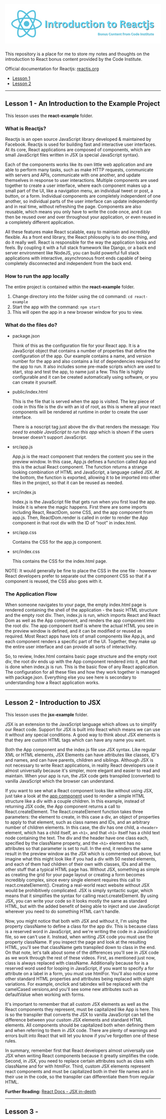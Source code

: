 # ![Introduction to React Banner](documentation/banner.png)

This repository is a place for me to store my notes and thoughts on the introduction to React bonus content provided by the Code Institute.

Official documentation for Reactjs: [reactjs.org](https://reactjs.org/)

* [Lesson 1](#lesson-1---an-introduction-to-the-example-project)
* [Lesson 2](#lesson-2---introduction-to-jsx)

---

## Lesson 1 - An Introduction to the Example Project

This lesson uses the **react-example** folder.

### What is Reactjs?

Reactjs is an open source JavaScript library developed & maintained by Facebook. Reactjs is used for building fast and interactive user interfaces. At its core, React applications are composed of components, which are small JavaScript files written in JSX (a special JavaScript syntax).

Each of the components works like its own little web application and are able to perform many tasks, such as make HTTP requests, communicate with servers and APIs, communicate
with one another, and update themselves in response to user interactions. Multiple components are used together to create a user interface, where each component makes up a small part of the UI, like a navigation menu, an individual tweet or post, a button, or a form. Individual components are completely independent of one another, so individual parts of the user interface can update independently and in real time, without refreshing the page. Components are also reusable, which means you only have to write the code once, and it can then be reused over and over throughout your application, or even reused in a completely different application.

All these features make React scalable, easy to maintain and incredibly flexible. As a front end library, the React philosophy is to do one thing, and do it really well. React is responsible for the way the application looks and feels. By coupling it with a full stack framework like Django, or a back end server environment like NodeJS, you can build powerful full stack applications with interactive, asynchronous front ends capable of being completely disconnected and independent from the back end.

### How to run the app locally

The entire project is contained within the **react-example** folder.

1. Change directory into the folder using the cd command: `cd react-example`
2. Start the app with the command: `npm start`
3. This will open the app in a new browser window for you to view.

### What do the files do?

* package.json

    Think of this as the configuration file for your React app. It is a JavaScript object that contains a number of properties that define the configuration of the app. Our example contains a name, and version number for the app and also contains a list of dependencies required for the app to run. It also includes some pre-made scripts which are used to start, stop and test the app, to name just a few. This file is highly configurable and it can be created automatically using software, or you can create it yourself.

* public/index.html

     This is the file that is served when the app is visited. The key piece of code in this file is the div with an id of root, as this is where all your react components will be rendered at runtime in order to create the user interface.

     There is a noscript tag just above the div that renders the message: *You need to enable JavaScript to run this app* which is shown if the users browser doesn't support JavaScript.

* src/app.js

    App.js is the react component that renders the content you see in the preview window. In this case, App.js defines a function called App and this is the actual React component. The function returns a strange looking combination of HTML and JavaScript, a language called JSX. At the bottom, the function is exported, allowing it to be imported into other files in the project, so that it can be reused as needed.

* src/index.js

    Index.js is the JavaScript file that gets run when you first load the app. Inside it is where the magic happens. First there are some imports including React, ReactDom, some CSS, and the app component from app.js. Then, ReactDom.render is called in order to render the App component in that root div with the ID of “root” in index.html.

* src/app.css

    Contains the CSS for the app.js component.

* src/index.css

    This contains the CSS for the index.html page.

NOTE: It would generally be fine to place the CSS in the one file - however React developers prefer to separate out the component CSS so that if a component is reused, the CSS also goes with it.

### The Application Flow

When someone navigates to your page, the empty index.html page is rendered containing the shell of the application - the basic HTML structure and the empty root div. Then, index.js is run, which imports React and React Dom as well as the App component, and renders the app component into the root div. The app component itself is where the actual HTML you see in the preview window is defined, and it can be modified or reused as required. Most React apps have lots of small components like App.js, and each component renders a specific part of the UI. Together, they make up the entire user interface and can provide all sorts of interactivity.

So, to review, Index.html contains basic page structure and the empty root div, the root div ends up with the App component rendered into it, and that is done when index.js is run. This is the basic flow of any React application. The configuration for all these files and how they work together is managed with package.json. Everything else you see here is secondary to understanding how a React application works.

---

## Lesson 2 - Introduction to JSX

This lesson uses the **jsx-example** folder.

JSX is an extension to the JavaScript language which allows us to simplify our React code. Support for JSX is built into React which means we can use it without any special conditions. A good way to think about JSX elements is that they are custom HTML tags which can have any name you want.

Both the App component and the index.js file use JSX syntax. Like regular XML or HTML elements, JSX Elements can have attributes like classes, ID's and names, and can have parents, children and siblings. Although JSX is not necessary to write React applications, in reality React developers use it almost universally because it's simpler, more elegant and easier to read and maintain. When your app is run, the JSX code gets transpiled (converted) to vanilla JavaScript which the browser can understand.

If you want to see what a React component looks like without using JSX, just take a look at the [app component](jsx-example/src/App.js) used to render a simple HTML structure like a div with a couple children. In this example, instead of returning JSX code, the App component returns a call to React.createElement. The React.createElement function takes three parameters: the element to create, in this case a div, an object of properties to apply to that element, such as class names and IDs, and an arbitrary number of children elements. In this case, the div has one child, a `<header>` element, which has a child itself, an `<h1>`, and that `<h1>` itself has a child text node containing the text. The div and the header have one class each, specified by the className property, and the `<h1>` element has no attributes so that parameter is set to null. In the end, it renders the same result in the preview window as the JSX which is commented out above, but imagine what this might look like if you had a div with 50 nested elements, and each of them had children of their own with classes, IDs and all the other stuff that a typical HTML page has. Without JSX, something as simple as creating the grid for your page layout or creating a form becomes incredibly complex, since every single element requires this call to react.createElement(). Creating a real-world react website without JSX would be prohibitively complicated. JSX is simply syntactic sugar, which means that it simplifies the syntax for calling react.createElement. By using JSX, you can write your code so it looks mostly the same as standard HTML, but with the added benefit of being able to inject and use JavaScript wherever you need to do something HTML can't handle.

Now, you might notice that both with JSX and without it, I'm using the property className to define a class for the app div. This is because class is a reserved word in JavaScript, and we're writing the code in a JavaScript file, so we can't use it. Instead, when writing JSX code you must use the property className. If you inspect the page and look at the resulting HTML, you'll see that className gets transpiled down to class in the end. On that note, let's talk about some of the differences you'll see in JSX code as we work through the rest of these videos. First, as mentioned just now, class is always replaced with className. Additionally because for is a reserved word used for looping in JavaScript, if you want to specify a for attribute on a label in a form, you must use htmlFor. You'll also notice some other standard HTML properties and attributes being replaced with slight variations. For example, onclick and tabindex will be replaced with the camelCased versions,and you'll see some new attributes such as defaultValue when working with forms.

It's important to remember that all custom JSX elements as well as the React components they represent, must be capitalized like App is here. This is so the transpiler that converts the JSX to vanilla JavaScript can tell the difference between your custom JSX elements and standard HTML elements. All components should be capitalized both when defining them and when referring to them in JSX code. There are plenty of warnings and errors built into React that will let you know if you've forgotten one of these rules.

In summary, remember first that React developers almost universally use JSX when writing React components because it greatly simplifies the code. Second, in JSX, you need to replace certain attributes such as class with className and for with htmlFor. Third, custom JSX elements represent react components and must be capitalized both in their file names and in their use in the code, so the transpiler can differentiate them from regular HTML.

**Further Reading:** [React Docs - JSX in-depth](https://reactjs.org/docs/jsx-in-depth.html)

---

## Lesson 3 -
